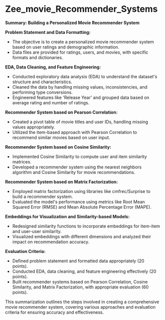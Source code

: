 # Zee_movie_Recommender_Systems

**Summary: Building a Personalized Movie Recommender System**

**Problem Statement and Data Formatting:**
- The objective is to create a personalized movie recommender system based on user ratings and demographic information.
- Data files are provided for ratings, users, and movies, with specific formats and dictionaries.

**EDA, Data Cleaning, and Feature Engineering:**
- Conducted exploratory data analysis (EDA) to understand the dataset's structure and characteristics.
- Cleaned the data by handling missing values, inconsistencies, and performing type conversions.
- Engineered features like 'Release Year' and grouped data based on average rating and number of ratings.

**Recommender System based on Pearson Correlation:**
- Created a pivot table of movie titles and user IDs, handling missing values appropriately.
- Utilized the item-based approach with Pearson Correlation to recommend similar movies based on user input.

**Recommender System based on Cosine Similarity:**
- Implemented Cosine Similarity to compute user and item similarity matrices.
- Developed a recommender system using the nearest neighbors algorithm and Cosine Similarity for movie recommendations.

**Recommender System based on Matrix Factorization:**
- Employed matrix factorization using libraries like cmfrec/Surprise to build a recommender system.
- Evaluated the model's performance using metrics like Root Mean Squared Error (RMSE) and Mean Absolute Percentage Error (MAPE).

**Embeddings for Visualization and Similarity-based Models:**
- Redesigned similarity functions to incorporate embeddings for item-item and user-user similarity.
- Visualized embeddings with different dimensions and analyzed their impact on recommendation accuracy.


**Evaluation Criteria:**
- Defined problem statement and formatted data appropriately (20 points).
- Conducted EDA, data cleaning, and feature engineering effectively (20 points).
- Built recommender systems based on Pearson Correlation, Cosine Similarity, and Matrix Factorization, with appropriate evaluation (60 points).

This summarization outlines the steps involved in creating a comprehensive movie recommender system, covering various approaches and evaluation criteria for ensuring accuracy and effectiveness.
